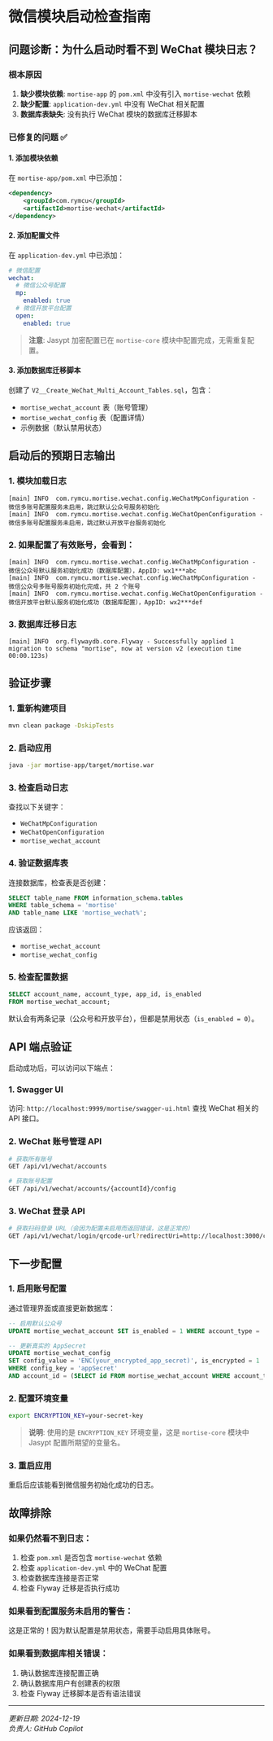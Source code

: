 # 微信模块启动检查指南

## 问题诊断：为什么启动时看不到 WeChat 模块日志？

### 根本原因
1. **缺少模块依赖**: `mortise-app` 的 `pom.xml` 中没有引入 `mortise-wechat` 依赖
2. **缺少配置**: `application-dev.yml` 中没有 WeChat 相关配置
3. **数据库表缺失**: 没有执行 WeChat 模块的数据库迁移脚本

### 已修复的问题 ✅

#### 1. 添加模块依赖
在 `mortise-app/pom.xml` 中已添加：
```xml
<dependency>
    <groupId>com.rymcu</groupId>
    <artifactId>mortise-wechat</artifactId>
</dependency>
```

#### 2. 添加配置文件
在 `application-dev.yml` 中已添加：
```yaml
# 微信配置
wechat:
  # 微信公众号配置
  mp:
    enabled: true
  # 微信开放平台配置  
  open:
    enabled: true
```

> **注意**: Jasypt 加密配置已在 `mortise-core` 模块中配置完成，无需重复配置。

#### 3. 添加数据库迁移脚本
创建了 `V2__Create_WeChat_Multi_Account_Tables.sql`，包含：
- `mortise_wechat_account` 表（账号管理）
- `mortise_wechat_config` 表（配置详情）
- 示例数据（默认禁用状态）

## 启动后的预期日志输出

### 1. 模块加载日志
```
[main] INFO  com.rymcu.mortise.wechat.config.WeChatMpConfiguration - 微信多账号配置服务未启用，跳过默认公众号服务初始化
[main] INFO  com.rymcu.mortise.wechat.config.WeChatOpenConfiguration - 微信多账号配置服务未启用，跳过默认开放平台服务初始化
```

### 2. 如果配置了有效账号，会看到：
```
[main] INFO  com.rymcu.mortise.wechat.config.WeChatMpConfiguration - 微信公众号默认服务初始化成功（数据库配置），AppID: wx1***abc
[main] INFO  com.rymcu.mortise.wechat.config.WeChatMpConfiguration - 微信公众号多账号服务初始化完成，共 2 个账号
[main] INFO  com.rymcu.mortise.wechat.config.WeChatOpenConfiguration - 微信开放平台默认服务初始化成功（数据库配置），AppID: wx2***def
```

### 3. 数据库迁移日志
```
[main] INFO  org.flywaydb.core.Flyway - Successfully applied 1 migration to schema "mortise", now at version v2 (execution time 00:00.123s)
```

## 验证步骤

### 1. 重新构建项目
```bash
mvn clean package -DskipTests
```

### 2. 启动应用
```bash
java -jar mortise-app/target/mortise.war
```

### 3. 检查启动日志
查找以下关键字：
- `WeChatMpConfiguration`
- `WeChatOpenConfiguration` 
- `mortise_wechat_account`

### 4. 验证数据库表
连接数据库，检查表是否创建：
```sql
SELECT table_name FROM information_schema.tables 
WHERE table_schema = 'mortise' 
AND table_name LIKE 'mortise_wechat%';
```

应该返回：
- `mortise_wechat_account`
- `mortise_wechat_config`

### 5. 检查配置数据
```sql
SELECT account_name, account_type, app_id, is_enabled 
FROM mortise_wechat_account;
```

默认会有两条记录（公众号和开放平台），但都是禁用状态（`is_enabled = 0`）。

## API 端点验证

启动成功后，可以访问以下端点：

### 1. Swagger UI
访问: `http://localhost:9999/mortise/swagger-ui.html`
查找 WeChat 相关的 API 接口。

### 2. WeChat 账号管理 API
```bash
# 获取所有账号
GET /api/v1/wechat/accounts

# 获取账号配置
GET /api/v1/wechat/accounts/{accountId}/config
```

### 3. WeChat 登录 API
```bash
# 获取扫码登录 URL（会因为配置未启用而返回错误，这是正常的）
GET /api/v1/wechat/login/qrcode-url?redirectUri=http://localhost:3000/callback
```

## 下一步配置

### 1. 启用账号配置
通过管理界面或直接更新数据库：
```sql
-- 启用默认公众号
UPDATE mortise_wechat_account SET is_enabled = 1 WHERE account_type = 'mp' AND is_default = 1;

-- 更新真实的 AppSecret
UPDATE mortise_wechat_config 
SET config_value = 'ENC(your_encrypted_app_secret)', is_encrypted = 1 
WHERE config_key = 'appSecret' 
AND account_id = (SELECT id FROM mortise_wechat_account WHERE account_type = 'mp' AND is_default = 1);
```

### 2. 配置环境变量
```bash
export ENCRYPTION_KEY=your-secret-key
```

> **说明**: 使用的是 `ENCRYPTION_KEY` 环境变量，这是 `mortise-core` 模块中 Jasypt 配置所期望的变量名。

### 3. 重启应用
重启后应该能看到微信服务初始化成功的日志。

## 故障排除

### 如果仍然看不到日志：
1. 检查 `pom.xml` 是否包含 `mortise-wechat` 依赖
2. 检查 `application-dev.yml` 中的 WeChat 配置
3. 检查数据库连接是否正常
4. 检查 Flyway 迁移是否执行成功

### 如果看到配置服务未启用的警告：
这是正常的！因为默认配置是禁用状态，需要手动启用具体账号。

### 如果看到数据库相关错误：
1. 确认数据库连接配置正确
2. 确认数据库用户有创建表的权限
3. 检查 Flyway 迁移脚本是否有语法错误

---
*更新日期: 2024-12-19*  
*负责人: GitHub Copilot*